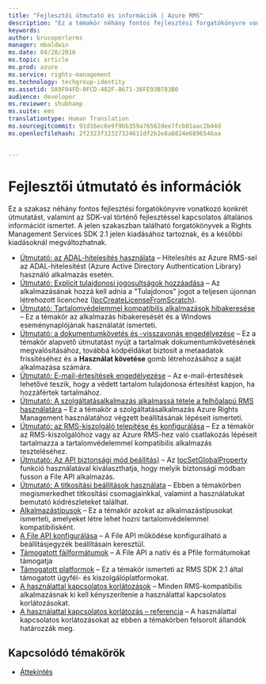 ```yaml
---
title: "Fejlesztői útmutató és információk | Azure RMS"
description: "Ez a témakör néhány fontos fejlesztési forgatókönyvre vonatkozó konkrét útmutatást ismertet."
keywords: 
author: bruceperlerms
manager: mbaldwin
ms.date: 04/28/2016
ms.topic: article
ms.prod: azure
ms.service: rights-management
ms.technology: techgroup-identity
ms.assetid: 5A9F04FD-0FCD-482F-8671-36FE93B783B0
audience: developer
ms.reviewer: shubhamp
ms.suite: ems
translationtype: Human Translation
ms.sourcegitcommit: 91d16ec6e9f9bb359a76562dee7fcb81aac2b44d
ms.openlocfilehash: 2f2323f32327324611df2b2e8a8824e6896546aa


---
```


# Fejlesztői útmutató és információk

Ez a szakasz néhány fontos fejlesztési forgatókönyvre vonatkozó konkrét útmutatást, valamint az SDK-val történő fejlesztéssel kapcsolatos általános információt ismertet. A jelen szakaszban található forgatókönyvek a Rights Management Services SDK 2.1 jelen kiadásához tartoznak, és a későbbi kiadásoknál megváltozhatnak.
- [Útmutató: az ADAL-hitelesítés használata](how-to-use-adal-authentication.md) – Hitelesítés az Azure RMS-sel az ADAL-hitelesítést (Azure Active Directory Authentication Library) használó alkalmazás esetén.
- [Útmutató: Explicit tulajdonosi jogosultságok hozzáadása](add-explicit-owner-rights.md) – Az alkalmazásának hozzá kell adnia a &quot;Tulajdonos&quot; jogot a teljesen újonnan létrehozott licenchez ([IpcCreateLicenseFromScratch](/rights-management/sdk/2.1/api/win/functions#msipc_ipccreatelicensefromscratch)).
- [Útmutató: Tartalomvédelemmel kompatibilis alkalmazások hibakeresése](debugging-applications-that-use-ad-rms.md) – Ez a témakör az alkalmazás hibakeresését és a Windows eseménynaplójának használatát ismerteti.
- [Útmutató: a dokumentumkövetés és -visszavonás engedélyezése](tracking-content.md) – Ez a témakör alapvető útmutatást nyújt a tartalmak dokumentumkövetésének megvalósításához, továbbá kódpéldákat biztosít a metaadatok frissítéséhez és a **Használat követése** gomb létrehozásához a saját alkalmazása számára.
- [Útmutató: E-mail-értesítések engedélyezése](how-to-enable-email-notification.md) – Az e-mail-értesítések lehetővé teszik, hogy a védett tartalom tulajdonosa értesítést kapjon, ha hozzáfértek tartalmához.
- [Útmutató: A szolgáltatásalkalmazás alkalmassá tétele a felhőalapú RMS használatára](how-to-use-file-api-with-aadrm-cloud.md) – Ez a témakör a szolgáltatásalkalmazás Azure Rights Management használatához végzett beállításának lépéseit ismerteti.
- [Útmutató: az RMS-kiszolgáló telepítése és konfigurálása](how-to-install-and-configure-an-rms-server.md) – Ez a témakör az RMS-kiszolgálóhoz vagy az Azure RMS-hez való csatlakozás lépéseit tartalmazza a tartalomvédelemmel kompatibilis alkalmazás teszteléséhez.
- [Útmutató: Az API biztonsági mód beállítás)](setting-the-api-security-mode-api-mode.md) – Az [IpcSetGlobalProperty](/rights-management/sdk/2.1/api/win/functions#msipc_ipcsetglobalproperty) funkció használatával kiválaszthatja, hogy melyik biztonsági módban fusson a File API alkalmazás.
- [Útmutató: A titkosítási beállítások használata](working-with-encryption.md) – Ebben a témakörben megismerkedhet titkosítási csomagjainkkal, valamint a használatukat bemutató kódrészleteket találhat.
- [Alkalmazástípusok](application-types.md) – Ez a témakör azokat az alkalmazástípusokat ismerteti, amelyeket létre lehet hozni tartalomvédelemmel kompatibilisként.
- [A File API konfigurálása](file-api-configuration.md) – A File API működése konfigurálható a beállításjegyzék beállításain keresztül.
- [Támogatott fájlformátumok](supported-file-formats.md) – A File API a natív és a Pfile formátumokat támogatja
- [Támogatott platformok](supported-platforms.md) – Ez a témakör ismerteti az RMS SDK 2.1 által támogatott ügyfél- és kiszolgálóplatformokat.
- [A használattal kapcsolatos korlátozások](understanding-usage-restrictions.md) – Minden RMS-kompatibilis alkalmazásnak ki kell kényszerítenie a használattal kapcsolatos korlátozásokat.
- [A használattal kapcsolatos korlátozás – referencia](usage-restriction-reference.md) – A használattal kapcsolatos korlátozásokat az ebben a témakörben felsorolt állandók határozzák meg.

 
## Kapcsolódó témakörök ##
* [Áttekintés](ad-rms-overview.md)
 

 



<!--HONumber=Jun16_HO4-->


